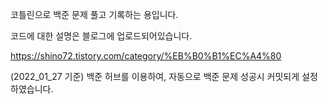 코틀린으로 백준 문제 풀고 기록하는 용입니다.

코드에 대한 설명은 블로그에 업로드되어있습니다.

https://shino72.tistory.com/category/%EB%B0%B1%EC%A4%80

(2022_01_27 기준)
백준 허브를 이용하여, 자동으로 백준 문제 성공시 커밋되게 설정하였습니다.
